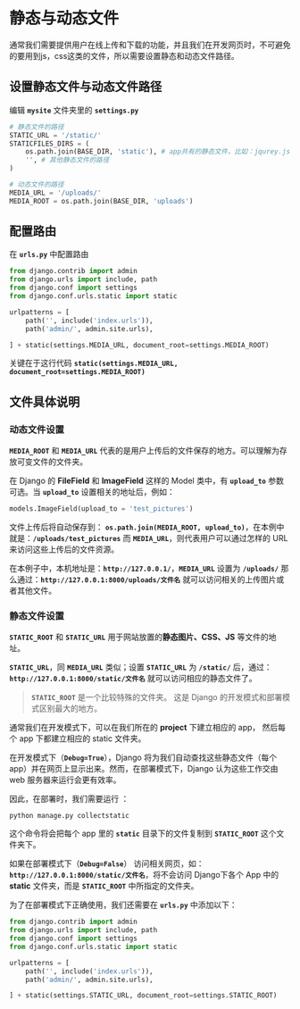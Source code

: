 # 静态与动态文件
通常我们需要提供用户在线上传和下载的功能，并且我们在开发网页时，不可避免的要用到js，css这类的文件，所以需要设置静态和动态文件路径。

## 设置静态文件与动态文件路径
编辑 **`mysite`** 文件夹里的 **`settings.py`**
```py
# 静态文件的路径
STATIC_URL = '/static/'
STATICFILES_DIRS = (
    os.path.join(BASE_DIR, 'static'), # app共有的静态文件，比如：jqurey.js
    '', # 其他静态文件的路径
)

# 动态文件的路径
MEDIA_URL = '/uploads/'
MEDIA_ROOT = os.path.join(BASE_DIR, 'uploads')
```

## 配置路由
在 **`urls.py`** 中配置路由
```py
from django.contrib import admin
from django.urls import include, path
from django.conf import settings
from django.conf.urls.static import static

urlpatterns = [
    path('', include('index.urls')),
    path('admin/', admin.site.urls),

] + static(settings.MEDIA_URL, document_root=settings.MEDIA_ROOT)

```
关键在于这行代码 **`static(settings.MEDIA_URL, document_root=settings.MEDIA_ROOT)`**

## 文件具体说明

### 动态文件设置
**`MEDIA_ROOT`** 和 **`MEDIA_URL`** 代表的是用户上传后的文件保存的地方。可以理解为存放可变文件的文件夹。

在 Django 的 **FileField** 和 **ImageField** 这样的 Model 类中，有 **`upload_to`** 参数可选。当 **`upload_to`** 设置相关的地址后，例如：

```py
models.ImageField(upload_to = 'test_pictures') 
```

文件上传后将自动保存到： **`os.path.join(MEDIA_ROOT, upload_to)`**，在本例中就是：**`/uploads/test_pictures`**
而 **`MEDIA_URL`**，则代表用户可以通过怎样的 URL 来访问这些上传后的文件资源。

在本例子中，本机地址是：**`http://127.0.0.1/`**，**`MEDIA_URL`** 设置为 **`/uploads/`**
那么通过：**`http://127.0.0.1:8000/uploads/文件名`** 就可以访问相关的上传图片或者其他文件。

### 静态文件设置
**`STATIC_ROOT`** 和 **`STATIC_URL`** 用于网站放置的**静态图片、CSS、JS** 等文件的地址。

**`STATIC_URL`**，同 **`MEDIA_URL`** 类似；设置 **`STATIC_URL`** 为 **`/static/`** 后，通过：**`http://127.0.0.1:8000/static/文件名`** 就可以访问相应的静态文件了。

>**`STATIC_ROOT`** 是一个比较特殊的文件夹。
>这是 Django 的开发模式和部署模式区别最大的地方。

通常我们在开发模式下，可以在我们所在的 **project** 下建立相应的 app， 然后每个 app 下都建立相应的 static 文件夹。

在开发模式下（**`Debug=True`**），Django 将为我们自动查找这些静态文件（每个app）并在网页上显示出来。然而，在部署模式下，Django 认为这些工作交由 web 服务器来运行会更有效率。

因此，在部署时，我们需要运行 ：
```shell
python manage.py collectstatic
```
这个命令将会把每个 app 里的 **`static`** 目录下的文件复制到 **`STATIC_ROOT`** 这个文件夹下。

如果在部署模式下（**`Debug=False`**） 访问相关网页，如：**`http://127.0.0.1:8000/static/文件名`**，将不会访问 Django下各个 App 中的 **static** 文件夹，而是 **`STATIC_ROOT`** 中所指定的文件夹。

为了在部署模式下正确使用，我们还需要在 **`urls.py`** 中添加以下：

```py
from django.contrib import admin
from django.urls import include, path
from django.conf import settings
from django.conf.urls.static import static

urlpatterns = [
    path('', include('index.urls')),
    path('admin/', admin.site.urls),

] + static(settings.STATIC_URL, document_root=settings.STATIC_ROOT)
```